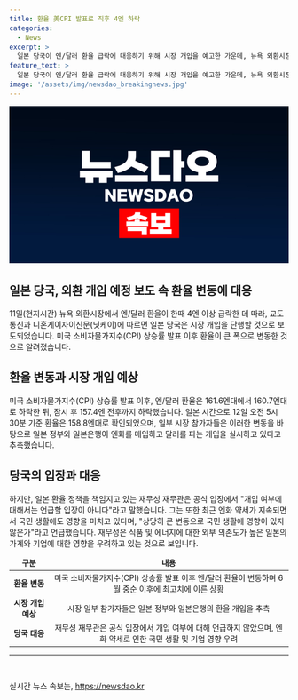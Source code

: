 ```yaml
---
title: 환율 美CPI 발표로 직후 4엔 하락
categories:
  - News
excerpt: >
  일본 당국이 엔/달러 환율 급락에 대응하기 위해 시장 개입을 예고한 가운데, 뉴욕 외환시장에서 엔/달러 환율이 큰 폭으로 변동했다. 미국 CPI 발표 이후 환율은 161.6엔대에서 157.4엔 전후까지 하락하여, 12일 오전 기준으로 158.8엔대로 유지되고 있다. 이에 대해 간다 마사토 재무성 재무관은 개입 여부에 대해서는 언급할 입장이 아니다라며 엔화의 약세가 국민 경제에 미치는 영향에 대해 우려를 표명했다.
feature_text: >
  일본 당국이 엔/달러 환율 급락에 대응하기 위해 시장 개입을 예고한 가운데, 뉴욕 외환시장에서 엔/달러 환율이 큰 폭으로 변동했다. 미국 CPI 발표 이후 환율은 161.6엔대에서 157.4엔 전후까지 하락하여, 12일 오전 기준으로 158.8엔대로 유지되고 있다. 이에 대해 간다 마사토 재무성 재무관은 개입 여부에 대해서는 언급할 입장이 아니다라며 엔화의 약세가 국민 경제에 미치는 영향에 대해 우려를 표명했다.
image: '/assets/img/newsdao_breakingnews.jpg'
---
```


<p><img src="/assets/img/newsdao_breakingnews.jpg" alt="ontimetimes 속보" /></p>

<h2 data-ke-size="size26">일본 당국, 외환 개입 예정 보도 속 환율 변동에 대응</h2>

<p data-ke-size="size16">11일(현지시간) 뉴욕 외환시장에서 엔/달러 환율이 한때 4엔 이상 급락한 데 따라, 교도통신과 니혼게이자이신문(닛케이)에 따르면 일본 당국은 시장 개입을 단행할 것으로 보도되었습니다. 미국 소비자물가지수(CPI) 상승률 발표 이후 환율이 큰 폭으로 변동한 것으로 알려졌습니다.</p>

<h2 data-ke-size="size24">환율 변동과 시장 개입 예상</h2>

<p data-ke-size="size16">미국 소비자물가지수(CPI) 상승률 발표 이후, 엔/달러 환율은 161.6엔대에서 160.7엔대로 하락한 뒤, 잠시 후 157.4엔 전후까지 하락했습니다. 일본 시간으로 12일 오전 5시 30분 기준 환율은 158.8엔대로 확인되었으며, 일부 시장 참가자들은 이러한 변동을 바탕으로 일본 정부와 일본은행이 엔화를 매입하고 달러를 파는 개입을 실시하고 있다고 추측했습니다.</p>

<h2 data-ke-size="size24">당국의 입장과 대응</h2>

<p data-ke-size="size16">하지만, 일본 환율 정책을 책임지고 있는 재무성 재무관은 공식 입장에서 "개입 여부에 대해서는 언급할 입장이 아니다"라고 말했습니다. 그는 또한 최근 엔화 약세가 지속되면서 국민 생활에도 영향을 미치고 있다며, "상당히 큰 변동으로 국민 생활에 영향이 있지 않은가"라고 언급했습니다. 재무성은 식품 및 에너지에 대한 외부 의존도가 높은 일본의 가계와 기업에 대한 영향을 우려하고 있는 것으로 보입니다.</p>

<table>
<thead>
<tr>
<td style="text-align: center; height: 17px;"><b>구분</b></td>
<td style="text-align: center; height: 17px;"><b>내용</b></td>
</tr>
</thead>
<tbody>
<tr>
<td style="text-align: center; height: 17px;"><b>환율 변동</b></td>
<td style="text-align: center; height: 17px;">미국 소비자물가지수(CPI) 상승률 발표 이후 엔/달러 환율이 변동하며 6월 중순 이후에 최고치에 이른 상황</td>
</tr>
<tr>
<td style="text-align: center; height: 17px;"><b>시장 개입 예상</b></td>
<td style="text-align: center; height: 17px;">시장 일부 참가자들은 일본 정부와 일본은행의 환율 개입을 추측</td>
</tr>
<tr>
<td style="text-align: center; height: 17px;"><b>당국 대응</b></td>
<td style="text-align: center; height: 17px;">재무성 재무관은 공식 입장에서 개입 여부에 대해 언급하지 않았으며, 엔화 약세로 인한 국민 생활 및 기업 영향 우려</td>
</tr>
</tbody>
</table>

<hr>

<p data-ke-size="size16">&nbsp;</p>
실시간 뉴스 속보는, <a href="https://newsdao.kr" rel="dofollow">https://newsdao.kr</a>


